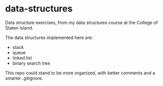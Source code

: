 # data-structures
Data structure exercises, from my data structures course at the College of Staten Island.  

The data structures implemented here are:
- stack
- queue
- linked list
- binary search tree

This repo could stand to be more organized, with better comments and a smarter .gitignore.
